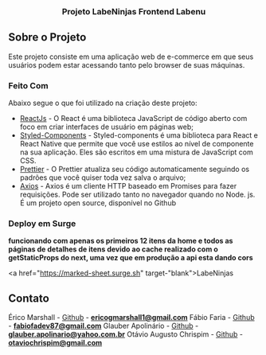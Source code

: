 <!--
*** Obrigado por estar vendo o nosso README. Se você tiver alguma sugestão
*** que possa melhorá-lo ainda mais dê um fork no repositório e crie uma Pull
*** Request ou abra uma Issue com a tag "sugestão".
*** Obrigado novamente! Agora vamos rodar esse projeto incrível :D
-->

<!-- PROJECT SHIELDS -->

<!-- PROJECT LOGO -->
<br />
<p align="center">

  <h3 align="center">Projeto LabeNinjas Frontend Labenu</h3>
</p>


## Sobre o Projeto

Este projeto consiste em uma aplicação web de e-commerce em que seus usuários podem estar acessando tanto pelo browser de suas máquinas.

### Feito Com

Abaixo segue o que foi utilizado na criação deste projeto:

- [ReactJs](https://pt-br.reactjs.org) - O React é uma biblioteca JavaScript de código aberto com foco em criar interfaces de usuário em páginas web; 
- [Styled-Components](https://styled-components.com/) - Styled-components é uma biblioteca para React e React Native que permite que você use estilos ao nível de componente na sua aplicação. Eles são escritos em uma mistura de JavaScript com CSS.
- [Prettier](https://prettier.io/) - O Prettier atualiza seu código automaticamente seguindo os padrões que você quiser toda vez salva o arquivo;
- [Axios](https://github.com/axios/axios) - Axios é um cliente HTTP baseado em Promises para fazer requisições. Pode ser utilizado tanto no navegador quando no Node. js. É um projeto open source, disponível no Github



### Deploy em Surge

**funcionando com apenas os primeiros 12 itens da home e todos as páginas de detalhes de itens devido ao cache realizado com o getStaticProps do next, uma vez que em produção a api esta dando cors**

<a href="https://marked-sheet.surge.sh" target-"blank">LabeNinjas</a>


<!-- CONTACT -->

## Contato

Érico Marshall - [Github](https://github.com/egMarshall) - **ericogmarshall1@gmail.com**
Fábio Faria - [Github](https://github.com/fabiofa87) - **fabiofadev87@gmail.com**
Glauber Apolinário - [Github](https://github.com/GlauberApolinario) - **glauber.apolinario@yahoo.com.br**
Otávio Augusto Chrispim - [Github](https://github.com/otavioachrispim) - **otaviochrispim@gmail.com**
